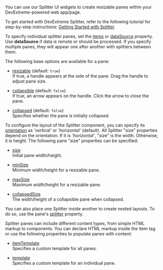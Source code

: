 You can use our Splitter UI widgets to create resizable panes within your DevExtreme-powered web app/page.

To get started with DevExtreme Splitter, refer to the following tutorial for step-by-step instructions: [Getting Started with Splitter](/Documentation/Guide/UI_Components/Splitter/Getting_Started_with_Splitter/).
<!--split-->

To specify individual splitter panes, set the [items](/Documentation/ApiReference/UI_Components/dxSplitter/Configuration/#items) or [dataSource](/Documentation/ApiReference/UI_Components/dxSplitter/Configuration/#dataSource) property. Use **dataSource** if data is remote or should be processed. If you specify multiple panes, they will appear one after another with splitters between them.

The following base options are available for a pane:

- [resizable](/Documentation/ApiReference/UI_Components/dxSplitter/Configuration/items/#resizable) (default: `true`)    
If true, a handle appears at the side of the pane. Drag the handle to adjust pane size.

- [collapsible](/Documentation/ApiReference/UI_Components/dxSplitter/Configuration/items/#collapsible) (default: `false`)    
If true, an arrow appears on the handle. Click the arrow to close the pane.

- [collapsed](/Documentation/ApiReference/UI_Components/dxSplitter/Configuration/items/#collapsed) (default: `false`)    
Specifies whether the pane is initially collapsed.

To configure the layout of the Splitter component, you can specify its [orientation](/Documentation/ApiReference/UI_Components/dxSplitter/Configuration/#orientation) as *'vertical'* or *'horizontal'* (default). All Splitter "size" properties depend on the orientation. If it is *'horizontal'*, "size" is the width. Otherwise, it is height. The following pane "size" properties can be specified:

- [size](/Documentation/ApiReference/UI_Components/dxSplitter/Configuration/items/#size)    
Initial pane width/height.

- [minSize](/Documentation/ApiReference/UI_Components/dxSplitter/Configuration/items/#minSize)    
Minimum width/height for a resizable pane.

- [maxSize](/Documentation/ApiReference/UI_Components/dxSplitter/Configuration/items/#maxSize)    
Maximum width/height for a resizable pane.

- [collapsedSize](/Documentation/ApiReference/UI_Components/dxSplitter/Configuration/items/#collapsedSize)    
The width/height of a collapsible pane when collapsed.

You can also place one Splitter inside another to create nested layouts. To do so, use the pane's [splitter](/Documentation/ApiReference/UI_Components/dxSplitter/Configuration/items/#splitter) property.

Splitter panes can include different content types, from simple HTML markup to components. You can declare HTML markup inside the item tag or use the following properties to populate panes with content:

- [itemTemplate](/Documentation/ApiReference/UI_Components/dxSplitter/Configuration/#itemTemplate)    
Specifies a custom template for all panes.

- [template](/Documentation/ApiReference/UI_Components/dxSplitter/Configuration/items/#template)    
Specifies a custom template for an individual pane.
